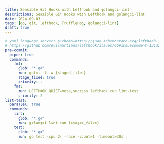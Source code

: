 ```yaml
---
title: Sensible Git Hooks with Lefthook and golangci-lint
descriptions: Sensible Git Hooks with Lefthook and golangci-lint
date: 2024-09-03
tags: [go, git, lefthook, TruffleHog, golangci-lint]
draft: true
---
```

<!--
https://github.com/golangci/golangci-lint/blob/master/docs/src/%40rocketseat/gatsby-theme-docs/src/components/logo.svg
https://github.com/evilmartians/lefthook/blob/master/logo_sign.svg
https://storage.googleapis.com/trufflehog-static-sources/pixel_pig.png
-->
```yml
# yaml-language-server: $schema=https://json.schemastore.org/lefthook.json
# https://github.com/evilmartians/lefthook/issues/66#issuecomment-1313279972
pre-commit:
  piped: true
  commands:
    fmt:
      glob: "*.go"
      run: gofmt -l -w {staged_files}
      stage_fixed: true
      priority: 1
    fmt:
      run: LEFTHOOK_QUIET=meta,success lefthook run lint-test
      priority: 2
list-test:
  parallel: true
  commands:
    lint:
      glob: "*.go"
      run: golangci-lint run {staged_files}
    test:
      glob: "*.go"
      run: go test -cpu 24 -race -count=1 -timeout=30s .
```
